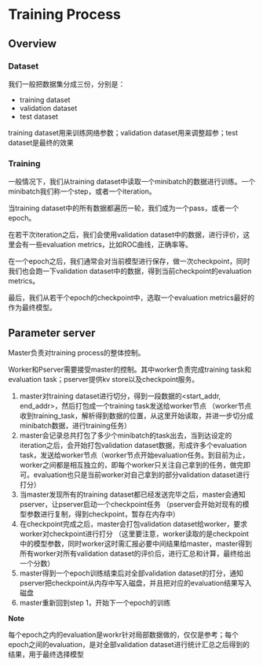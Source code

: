 # Training Process

## Overview

### Dataset

我们一般把数据集分成三份，分别是：

- training dataset
- validation dataset
- test dataset

training dataset用来训练网络参数；validation dataset用来调整超参；test dataset是最终的效果

### Training 

一般情况下，我们从training dataset中读取一个minibatch的数据进行训练。一个minibatch我们称一个step，或者一个iteration。

当training dataset中的所有数据都遍历一轮，我们成为一个pass，或者一个epoch。

在若干次iteration之后，我们会使用validation dataset中的数据，进行评价，这里会有一些evaluation metrics，比如ROC曲线，正确率等。

在一个epoch之后，我们通常会对当前模型进行保存，做一次checkpoint，同时我们也会跑一下validation dataset中的数据，得到当前checkpoint的evaluation metrics。

最后，我们从若干个epoch的checkpoint中，选取一个evaluation metrics最好的作为最终模型。


## Parameter server


Master负责对training process的整体控制。

Worker和Pserver需要接受master的控制。其中worker负责完成training task和evaluation task；pserver提供kv store以及checkpoint服务。

1. master对training dataset进行切分，得到一段数据的<start_addr, end_addr>，然后打包成一个training task发送给worker节点 （worker节点收到training_task，解析得到数据的位置，从这里开始读取，并进一步切分成minibatch数据，进行training任务）
2. master会记录总共打包了多少个minibatch的task出去，当到达设定的iteration之后，会开始打包validation dataset数据，形成许多个evaluation task，发送给worker节点（worker节点开始evaluation任务。到目前为止，worker之间都是相互独立的，即每个worker只关注自己拿到的任务，做完即可。evaluation也只是当前worker对自己拿到的部分validation dataset进行打分）
3. 当master发现所有的training dataset都已经发送完毕之后，master会通知pserver，让pserver启动一个checkpoint任务 （pserver会开始对现有的模型参数进行复制，得到checkpoint，暂存在内存中）
4. 在checkpoint完成之后，master会打包validation dataset给worker，要求worker对checkpoint进行打分 （这里要注意，worker读取的是checkpoint中的模型参数，同时worker这时需汇报必要中间结果给master，master得到所有worker对所有validation dataset的评价后，进行汇总和计算，最终给出一个分数）
5. master得到一个epoch训练结束后对全部validation dataset的打分，通知pserver把checkpoint从内存中写入磁盘，并且把对应的evaluation结果写入磁盘
6. master重新回到step 1，开始下一个epoch的训练


**Note**

每个epoch之内的evaluation是workr针对局部数据做的，仅仅是参考；每个epoch之间的evaluation，是对全部validation dataset进行统计汇总之后得到的结果，用于最终选择模型




